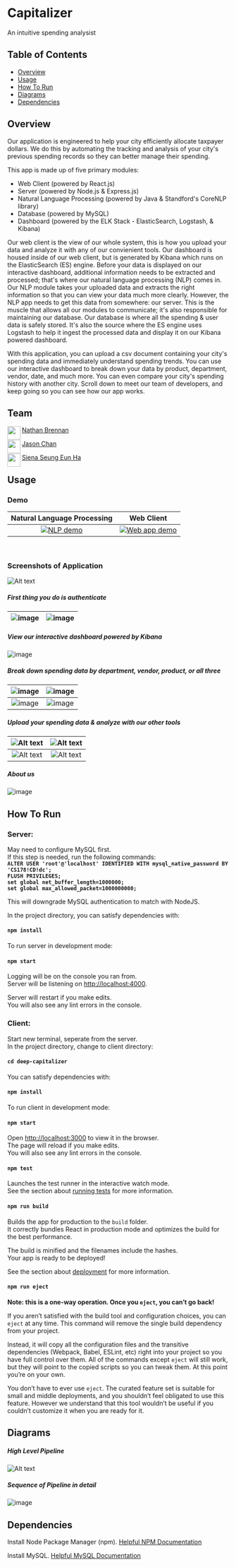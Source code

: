 # Capitalizer
An intuitive spending analysist

## Table of Contents
- [Overview](#overview)
- [Usage](#usage)
- [How To Run](#how-to-run)
- [Diagrams](#diagrams)
- [Dependencies](#dependencies)

## Overview
Our application is engineered to help your city efficiently allocate taxpayer dollars.  We do this by automating the tracking and analysis of your city's previous spending records so they can better manage their spending.  

This app is made up of five primary modules:
- Web Client (powered by React.js)
- Server (powered by Node.js & Express.js)
- Natural Language Processing (powered by Java & Standford's CoreNLP library)
- Database (powered by MySQL)
- Dashboard (powered by the ELK Stack - ElasticSearch, Logstash, & Kibana)

Our web client is the view of our whole system, this is how you upload your data and analyze it with any of our convienient tools.  Our dashboard is housed inside of our web client, but is generated by Kibana which runs on the ElasticSearch (ES) engine.  Before your data is displayed on our interactive dashboard, additional information needs to be extracted and processed; that's where our natural language processing (NLP) comes in.  Our NLP module takes your uploaded data and extracts the right information so that you can view your data much more clearly.  However, the NLP app needs to get this data from somewhere: our server.  This is the muscle that allows all our modules to communicate; it's also responsible for maintaining our database.  Our database is where all the spending & user data is safely stored.  It's also the source where the ES engine uses Logstash to help it ingest the processed data and display it on our Kibana powered dashboard.

With this application, you can upload a csv document containing your city's spending data and immediately understand spending trends.  You can use our interactive dashboard to break down your data by product, department, vendor, date, and much more.  You can even compare your city's spending history with another city.  Scroll down to meet our team of developers, and keep going so you can see how our app works.

## Team
<a href="https://github.com/GrayGorilla" target="_blank"><img src="https://avatars2.githubusercontent.com/u/43688010?s=400&u=170fcd351efcc42441c6689c3221cabac286f520&v=4" align="left" height="30px">Nathan Brennan </a>

<a href="https://github.com/jalec789" target="_blank"><img src="https://avatars0.githubusercontent.com/u/31293853?s=400&u=7659dcc0cdeeadfe836d2781844b34d80764c5f4&v=4" align="left" height="30px">Jason Chan </a>

<a href="https://github.com/sha021" target="_blank"><img src="https://avatars2.githubusercontent.com/u/43655180?s=400&u=e858756c01f86ccbeae24090f24dc0045d6997d6&v=4" align="left" height="30px">Siena Seung Eun Ha </a>

## Usage

### Demo

Natural Language Processing  |  Web Client
:-------------------------:|:-------------------------:
[![NLP demo](http://img.youtube.com/vi/bgSFB-p9-s0/0.jpg)](http://www.youtube.com/watch?v=bgSFB-p9-s0 "Capitalizer NLP Demo")  |  [![Web app demo](http://img.youtube.com/vi/Tcz1K4I6WFg/0.jpg)](http://www.youtube.com/watch?v=Tcz1K4I6WFg "Capitalizer Web App Demo")
<br />

### Screenshots of Application
![Alt text](/../readmeUpdate/screenshots/mainPage.png?raw=true "Optional Title")

##### First thing you do is authenticate
![image](https://user-images.githubusercontent.com/43688010/111903345-12cca780-89ff-11eb-839b-681c5b1c708c.png)  |  ![image](https://user-images.githubusercontent.com/43688010/111903358-2a0b9500-89ff-11eb-859e-d9f4109e32bb.png)
:-------------------------:|:-------------------------:

##### View our interactive dashboard powered by Kibana
![image](https://user-images.githubusercontent.com/43688010/111902613-866cb580-89fb-11eb-9b35-1597f5ccdc40.png)

##### Break down spending data by department, vendor, product, or all three
![image](https://user-images.githubusercontent.com/43688010/111902745-1b6fae80-89fc-11eb-9f1e-ca3d7a447577.png)  |  ![image](https://user-images.githubusercontent.com/43688010/111902803-64276780-89fc-11eb-98fc-61d6ae1777bb.png)
:-------------------------:|:-------------------------:
![image](https://user-images.githubusercontent.com/43688010/111903013-57574380-89fd-11eb-8e5d-34ac1e2cf561.png)  |  ![image](https://user-images.githubusercontent.com/43688010/111903090-b9b04400-89fd-11eb-86f6-9391f5e908f3.png)

##### Upload your spending data & analyze with our other tools
![Alt text](/../readmeUpdate/screenshots/UploadPage.png?raw=true "Optional Title")  |  ![Alt text](/../readmeUpdate/screenshots/comboSearch.png?raw=true "Optional Title")
:-------------------------:|:-------------------------:
![Alt text](/../readmeUpdate/screenshots/priceperGloves.png?raw=true "Optional Title")  |  ![Alt text](/../readmeUpdate/screenshots/annualGloves.png?raw=true "Optional Title")

##### About us
![image](https://user-images.githubusercontent.com/43688010/111901481-bc0ea000-89f5-11eb-946f-f7bf136e1677.png)


## How To Run 

### Server:

May need to configure MySQL first.<br />
If this step is needed, run the following commands:<br />
**`ALTER USER 'root'@'localhost' IDENTIFIED WITH mysql_native_password BY 'CS178!CD!dc';`<br />
`FLUSH PRIVILEGES;`<br />
`set global net_buffer_length=1000000;`<br />
`set global max_allowed_packet=1000000000;`**

This will downgrade MySQL authentication to match with NodeJS.

In the project directory, you can satisfy dependencies with:

#### `npm install`

To run server in development mode:

#### `npm start`

Logging will be on the console you ran from.<br />
Server will be listening on [http://localhost:4000](http://localhost:4000).

Server will restart if you make edits.<br />
You will also see any lint errors in the console.


### Client:

Start new terminal, seperate from the server.<br />
In the project directory, change to client directory:

#### `cd deep-capitalizer`

You can satisfy dependencies with:

#### `npm install`

To run client in development mode:

#### `npm start`

Open [http://localhost:3000](http://localhost:3000) to view it in the browser.<br />
The page will reload if you make edits.<br />
You will also see any lint errors in the console.

#### `npm test`

Launches the test runner in the interactive watch mode.<br />
See the section about [running tests](https://facebook.github.io/create-react-app/docs/running-tests) for more information.

#### `npm run build`

Builds the app for production to the `build` folder.<br />
It correctly bundles React in production mode and optimizes the build for the best performance.

The build is minified and the filenames include the hashes.<br />
Your app is ready to be deployed!

See the section about [deployment](https://facebook.github.io/create-react-app/docs/deployment) for more information.

#### `npm run eject`

**Note: this is a one-way operation. Once you `eject`, you can’t go back!**

If you aren’t satisfied with the build tool and configuration choices, you can `eject` at any time. This command will remove the single build dependency from your project.

Instead, it will copy all the configuration files and the transitive dependencies (Webpack, Babel, ESLint, etc) right into your project so you have full control over them. All of the commands except `eject` will still work, but they will point to the copied scripts so you can tweak them. At this point you’re on your own.

You don’t have to ever use `eject`. The curated feature set is suitable for small and middle deployments, and you shouldn’t feel obligated to use this feature. However we understand that this tool wouldn’t be useful if you couldn’t customize it when you are ready for it.


## Diagrams

##### High Level Pipeline
![Alt text](/../readmeUpdate/screenshots/pipeline.png?raw=true "Optional Title")
<br />
##### Sequence of Pipeline in detail
![image](https://user-images.githubusercontent.com/43688010/111901153-6507cb80-89f3-11eb-8188-dfea73a1a08c.png)


## Dependencies

Install Node Package Manager (npm). [Helpful NPM Documentation](https://www.npmjs.com/get-npm)

Install MySQL. [Helpful MySQL Documentation](https://dev.mysql.com/downloads/mysql/)


